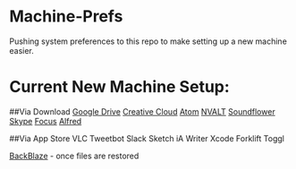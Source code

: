# Machine-Prefs
Pushing system preferences to this repo to make setting up a new machine easier. 

# Current New Machine Setup: 
##Via Download
[Google Drive](https://www.google.com/drive/download/)
[Creative Cloud](https://www.adobe.com/creativecloud/desktop-app.html)
[Atom](https://atom.io/)
[NVALT](http://brettterpstra.com/projects/nvalt/#dl)
[Soundflower](https://rogueamoeba.com/freebies/soundflower/)
[Skype](https://www.skype.com/en/download)
[Focus](https://heyfocus.com/)
[Alfred](https://www.alfredapp.com/)

##Via App Store
VLC
Tweetbot
Slack
Sketch
iA Writer
Xcode
Forklift
Toggl

[BackBlaze](https://www.backblaze.com/) - once files are restored
